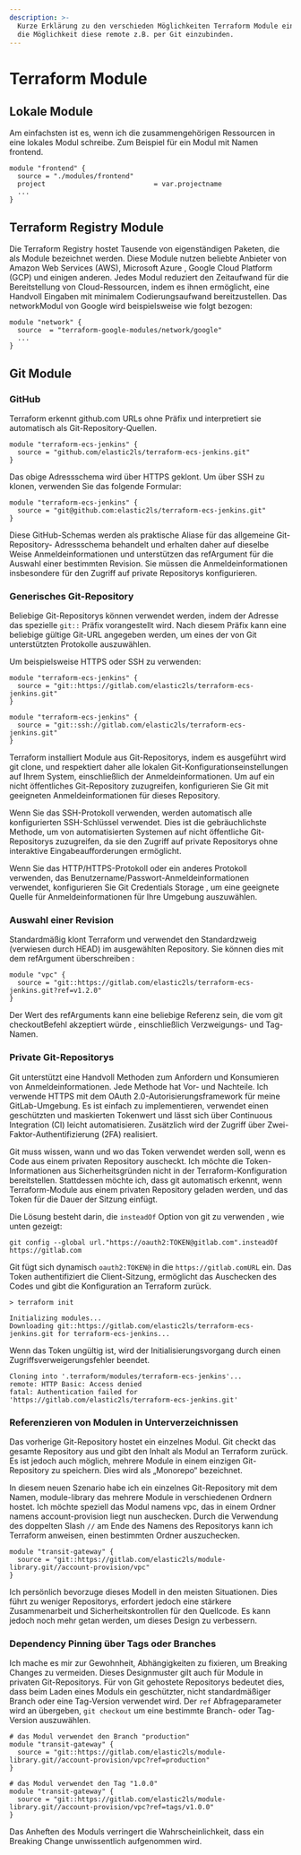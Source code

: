 ```yaml
---
description: >-
  Kurze Erklärung zu den verschieden Möglichkeiten Terraform Module einzubinden in Ihr Projekt. Es gibt neben lokalen Modulen
  die Möglichkeit diese remote z.B. per Git einzubinden.
---
```


# Terraform Module

## Lokale Module
Am einfachsten ist es, wenn ich die zusammengehörigen Ressourcen in eine lokales Modul schreibe. Zum Beispiel für ein Modul mit Namen frontend.

```text
module "frontend" {
  source = "./modules/frontend"
  project                           = var.projectname
  ...
}
```

## Terraform Registry Module
Die Terraform Registry hostet Tausende von eigenständigen Paketen, die als Module bezeichnet werden. Diese Module nutzen beliebte Anbieter von Amazon Web Services (AWS), Microsoft Azure , Google Cloud Platform (GCP) und einigen anderen. Jedes Modul reduziert den Zeitaufwand für die Bereitstellung von Cloud-Ressourcen, indem es ihnen ermöglicht, eine Handvoll Eingaben mit minimalem Codierungsaufwand bereitzustellen. Das networkModul von Google wird beispielsweise wie folgt bezogen:

```text
module "network" {
  source  = "terraform-google-modules/network/google"
  ...
}
```

## Git Module

### GitHub
Terraform erkennt github.com URLs ohne Präfix und interpretiert sie automatisch als Git-Repository-Quellen.

```text
module "terraform-ecs-jenkins" {
  source = "github.com/elastic2ls/terraform-ecs-jenkins.git"
}
```

Das obige Adressschema wird über HTTPS geklont. Um über SSH zu klonen, verwenden Sie das folgende Formular:

```text
module "terraform-ecs-jenkins" {
  source = "git@github.com:elastic2ls/terraform-ecs-jenkins.git"
}
```

Diese GitHub-Schemas werden als praktische Aliase für das allgemeine Git-Repository- Adressschema behandelt und erhalten daher auf dieselbe Weise Anmeldeinformationen und unterstützen das refArgument für die Auswahl einer bestimmten Revision. Sie müssen die Anmeldeinformationen insbesondere für den Zugriff auf private Repositorys konfigurieren.

### Generisches Git-Repository
Beliebige Git-Repositorys können verwendet werden, indem der Adresse das spezielle ```git::``` Präfix vorangestellt wird. Nach diesem Präfix kann eine beliebige gültige Git-URL angegeben werden, um eines der von Git unterstützten Protokolle auszuwählen.

Um beispielsweise HTTPS oder SSH zu verwenden:

```text
module "terraform-ecs-jenkins" {
  source = "git::https://gitlab.com/elastic2ls/terraform-ecs-jenkins.git"
}

module "terraform-ecs-jenkins" {
  source = "git::ssh://gitlab.com/elastic2ls/terraform-ecs-jenkins.git"
}
```

Terraform installiert Module aus Git-Repositorys, indem es ausgeführt wird git clone, und respektiert daher alle lokalen Git-Konfigurationseinstellungen auf Ihrem System, einschließlich der Anmeldeinformationen. Um auf ein nicht öffentliches Git-Repository zuzugreifen, konfigurieren Sie Git mit geeigneten Anmeldeinformationen für dieses Repository.

Wenn Sie das SSH-Protokoll verwenden, werden automatisch alle konfigurierten SSH-Schlüssel verwendet. Dies ist die gebräuchlichste Methode, um von automatisierten Systemen auf nicht öffentliche Git-Repositorys zuzugreifen, da sie den Zugriff auf private Repositorys ohne interaktive Eingabeaufforderungen ermöglicht.

Wenn Sie das HTTP/HTTPS-Protokoll oder ein anderes Protokoll verwenden, das Benutzername/Passwort-Anmeldeinformationen verwendet, konfigurieren Sie Git Credentials Storage , um eine geeignete Quelle für Anmeldeinformationen für Ihre Umgebung auszuwählen.

### Auswahl einer Revision

Standardmäßig klont Terraform und verwendet den Standardzweig (verwiesen durch HEAD) im ausgewählten Repository. Sie können dies mit dem refArgument überschreiben :
```text
module "vpc" {
  source = "git::https://gitlab.com/elastic2ls/terraform-ecs-jenkins.git?ref=v1.2.0"
}
```
Der Wert des refArguments kann eine beliebige Referenz sein, die vom git checkoutBefehl akzeptiert würde , einschließlich Verzweigungs- und Tag-Namen.

### Private Git-Repositorys

Git unterstützt eine Handvoll Methoden zum Anfordern und Konsumieren von Anmeldeinformationen. Jede Methode hat Vor- und Nachteile. Ich verwende HTTPS mit dem OAuth 2.0-Autorisierungsframework für meine GitLab-Umgebung. Es ist einfach zu implementieren, verwendet einen geschützten und maskierten Tokenwert und lässt sich über Continuous Integration (CI) leicht automatisieren. Zusätzlich wird der Zugriff über Zwei-Faktor-Authentifizierung (2FA) realisiert.

Git muss wissen, wann und wo das Token verwendet werden soll, wenn es Code aus einem privaten Repository auscheckt. Ich möchte die Token-Informationen aus Sicherheitsgründen nicht in der Terraform-Konfiguration bereitstellen. Stattdessen möchte ich, dass git automatisch erkennt, wenn Terraform-Module aus einem privaten Repository geladen werden, und das Token für die Dauer der Sitzung einfügt.

Die Lösung besteht darin, die ```insteadOf``` Option von git zu verwenden , wie unten gezeigt:

```text
git config --global url."https://oauth2:TOKEN@gitlab.com".insteadOf https://gitlab.com
```

Git fügt sich dynamisch ```oauth2:TOKEN@``` in die ```https://gitlab.comURL``` ein. Das Token authentifiziert die Client-Sitzung, ermöglicht das Auschecken des Codes und gibt die Konfiguration an Terraform zurück.

```text
> terraform init

Initializing modules...
Downloading git::https://gitlab.com/elastic2ls/terraform-ecs-jenkins.git for terraform-ecs-jenkins...
```

Wenn das Token ungültig ist, wird der Initialisierungsvorgang durch einen Zugriffsverweigerungsfehler beendet.

```text
Cloning into '.terraform/modules/terraform-ecs-jenkins'...
remote: HTTP Basic: Access denied
fatal: Authentication failed for
'https://gitlab.com/elastic2ls/terraform-ecs-jenkins.git'
```

### Referenzieren von Modulen in Unterverzeichnissen

Das vorherige Git-Repository hostet ein einzelnes Modul. Git checkt das gesamte Repository aus und gibt den Inhalt als Modul an Terraform zurück. Es ist jedoch auch möglich, mehrere Module in einem einzigen Git-Repository zu speichern. Dies wird als „Monorepo“ bezeichnet.

In diesem neuen Szenario habe ich ein einzelnes Git-Repository mit dem Namen, module-library das mehrere Module in verschiedenen Ordnern hostet. Ich möchte speziell das Modul namens vpc, das in einem Ordner namens account-provision liegt nun auschecken. Durch die Verwendung des doppelten Slash ```//``` am Ende des Namens des Repositorys kann ich Terraform anweisen, einen bestimmten Ordner auszuchecken.

```text
module "transit-gateway" {
  source = "git::https://gitlab.com/elastic2ls/module-library.git//account-provision/vpc"
}
```
Ich persönlich bevorzuge dieses Modell in den meisten Situationen. Dies führt zu weniger Repositorys, erfordert jedoch eine stärkere Zusammenarbeit und Sicherheitskontrollen für den Quellcode. Es kann jedoch noch mehr getan werden, um dieses Design zu verbessern.


### Dependency Pinning über Tags oder Branches

Ich mache es mir zur Gewohnheit, Abhängigkeiten zu fixieren, um Breaking Changes zu vermeiden. Dieses Designmuster gilt auch für Module in privaten Git-Repositorys. Für von Git gehostete Repositorys bedeutet dies, dass beim Laden eines Moduls ein geschützter, nicht standardmäßiger Branch oder eine Tag-Version verwendet wird. Der ```ref``` Abfrageparameter wird an übergeben, ```git checkout``` um eine bestimmte Branch- oder Tag-Version auszuwählen.

```text
# das Modul verwendet den Branch "production"
module "transit-gateway" {
  source = "git::https://gitlab.com/elastic2ls/module-library.git//account-provision/vpc?ref=production"
}

# das Modul verwendet den Tag "1.0.0"
module "transit-gateway" {
  source = "git::https://gitlab.com/elastic2ls/module-library.git//account-provision/vpc?ref=tags/v1.0.0"
}
```
Das Anheften des Moduls verringert die Wahrscheinlichkeit, dass ein Breaking Change unwissentlich aufgenommen wird.
